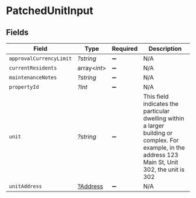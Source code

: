 # PatchedUnitInput


## Fields

| Field                                                                                                                                                | Type                                                                                                                                                 | Required                                                                                                                                             | Description                                                                                                                                          |
| ---------------------------------------------------------------------------------------------------------------------------------------------------- | ---------------------------------------------------------------------------------------------------------------------------------------------------- | ---------------------------------------------------------------------------------------------------------------------------------------------------- | ---------------------------------------------------------------------------------------------------------------------------------------------------- |
| `approvalCurrencyLimit`                                                                                                                              | *?string*                                                                                                                                            | :heavy_minus_sign:                                                                                                                                   | N/A                                                                                                                                                  |
| `currentResidents`                                                                                                                                   | array<*int*>                                                                                                                                         | :heavy_minus_sign:                                                                                                                                   | N/A                                                                                                                                                  |
| `maintenanceNotes`                                                                                                                                   | *?string*                                                                                                                                            | :heavy_minus_sign:                                                                                                                                   | N/A                                                                                                                                                  |
| `propertyId`                                                                                                                                         | *?int*                                                                                                                                               | :heavy_minus_sign:                                                                                                                                   | N/A                                                                                                                                                  |
| `unit`                                                                                                                                               | *?string*                                                                                                                                            | :heavy_minus_sign:                                                                                                                                   | This field indicates the particular dwelling within a larger building or complex. For example, in the address 123 Main St, Unit 302, the unit is 302 |
| `unitAddress`                                                                                                                                        | [?Address](../../models/shared/Address.md)                                                                                                           | :heavy_minus_sign:                                                                                                                                   | N/A                                                                                                                                                  |